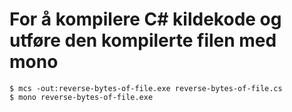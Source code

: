 # For å kompilere C# kildekode og utføre den kompilerte filen med mono

```
$ mcs -out:reverse-bytes-of-file.exe reverse-bytes-of-file.cs
$ mono reverse-bytes-of-file.exe
```

